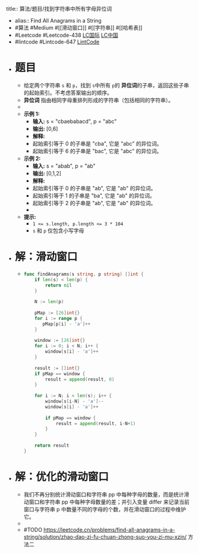 title:: 算法/题目/找到字符串中所有字母异位词
- alias:: Find All Anagrams in a String
- #算法 #Medium #[[滑动窗口]] #[[字符串]] #[[哈希表]]
- #Leetcode #Leetcode-438 [LC国际](https://leetcode.com/problems/find-all-anagrams-in-a-string/) [LC中国](https://leetcode-cn.com/problems/find-all-anagrams-in-a-string/)
- #lintcode #Lintcode-647 [LintCode](https://www.lintcode.com/problem/647/)
- # 题目
	- 给定两个字符串 `s` 和 `p`，找到 `s`中所有 `p`的 **异位词**的子串，返回这些子串的起始索引。不考虑答案输出的顺序。
	- **异位词** 指由相同字母重排列形成的字符串（包括相同的字符串）。
	-
	- **示例 1:**
		- **输入:** s = "cbaebabacd", p = "abc"
		- **输出:** [0,6]
		- **解释:**
		- 起始索引等于 0 的子串是 "cba", 它是 "abc" 的异位词。
		- 起始索引等于 6 的子串是 "bac", 它是 "abc" 的异位词。
	- **示例 2:**
		- **输入:** s = "abab", p = "ab"
		- **输出:** [0,1,2]
		- **解释:**
		- 起始索引等于 0 的子串是 "ab", 它是 "ab" 的异位词。
		- 起始索引等于 1 的子串是 "ba", 它是 "ab" 的异位词。
		- 起始索引等于 2 的子串是 "ab", 它是 "ab" 的异位词。
		-
	- **提示:**
		- `1 <= s.length, p.length <= 3 * 104`
		- `s` 和 `p` 仅包含小写字母
- # 解：滑动窗口
	- ```go
	  func findAnagrams(s string, p string) []int {
	      if len(s) < len(p) {
	          return nil
	      }
	      
	      N := len(p)
	      
	      pMap := [26]int{}
	      for i := range p {
	         pMap[p[i] - 'a']++ 
	      }
	      
	      window := [26]int{}
	      for i := 0; i < N; i++ {
	          window[s[i] - 'a']++
	      }
	      
	      result := []int{}
	      if pMap == window {
	          result = append(result, 0)
	      }
	      
	      for i := N; i < len(s); i++ {
	          window[s[i-N] - 'a']--
	          window[s[i] - 'a']++
	          
	          if pMap == window {
	              result = append(result, i-N+1)
	          }
	      }
	      
	      return result
	  }
	  ```
- # 解：优化的滑动窗口
	- 我们不再分别统计滑动窗口和字符串 pp 中每种字母的数量，而是统计滑动窗口和字符串 pp 中每种字母数量的差；并引入变量 differ 来记录当前窗口与字符串 p 中数量不同的字母的个数，并在滑动窗口的过程中维护它。
	-
	- #TODO https://leetcode.cn/problems/find-all-anagrams-in-a-string/solution/zhao-dao-zi-fu-chuan-zhong-suo-you-zi-mu-xzin/ 方法二